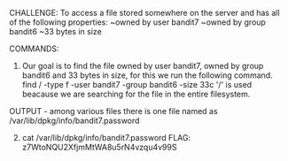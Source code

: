 CHALLENGE: To access a file stored somewhere on the server and has all of the following properties:
~owned by user bandit7
~owned by group bandit6
~33 bytes in size

COMMANDS: 
1. Our goal is to find the file owned by user bandit7,
owned by group bandit6 and 33 bytes in size, for this we run the following command.
find / -type f -user bandit7 -group bandit6 -size 33c
'/' is used beacause we are searching for the file in the entire filesystem.

OUTPUT - among various files there is one file named as /var/lib/dpkg/info/bandit7.password

2. cat /var/lib/dpkg/info/bandit7.password
FLAG: z7WtoNQU2XfjmMtWA8u5rN4vzqu4v99S 
